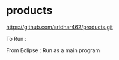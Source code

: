 # products

https://github.com/sridhar462/products.git

To Run :

From Eclipse : Run as a main program

